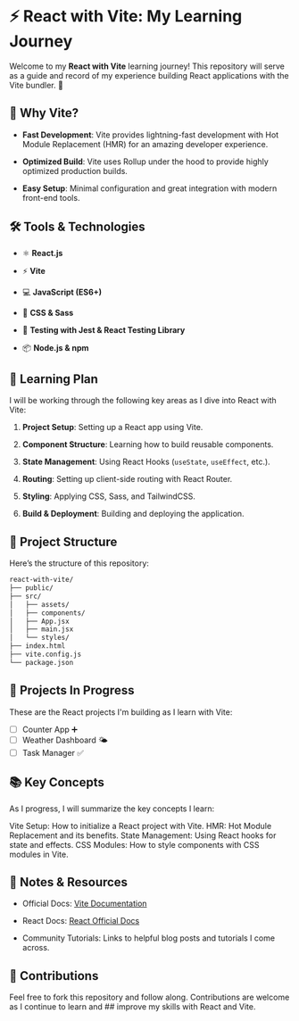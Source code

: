 # ⚡ React with Vite: My Learning Journey

Welcome to my **React with Vite** learning journey! This repository will serve as a guide and record of my experience building React applications with the Vite bundler. 🎯

## 🚀 Why Vite?

- **Fast Development**: Vite provides lightning-fast development with Hot Module Replacement (HMR) for an amazing developer experience.

- **Optimized Build**: Vite uses Rollup under the hood to provide highly optimized production builds.

- **Easy Setup**: Minimal configuration and great integration with modern front-end tools.

## 🛠️ Tools & Technologies

- ⚛️ **React.js**

- ⚡ **Vite**

- 💻 **JavaScript (ES6+)**

- 🎨 **CSS & Sass**

- 🧪 **Testing with Jest & React Testing Library**

- 📦 **Node.js & npm**

## 🎯 Learning Plan

I will be working through the following key areas as I dive into React with Vite:

1. **Project Setup**: Setting up a React app using Vite.

2. **Component Structure**: Learning how to build reusable components.

3. **State Management**: Using React Hooks (`useState`, `useEffect`, etc.).

4. **Routing**: Setting up client-side routing with React Router.

5. **Styling**: Applying CSS, Sass, and TailwindCSS.

6. **Build & Deployment**: Building and deploying the application.

## 📂 Project Structure

Here’s the structure of this repository:

```bash
react-with-vite/
├── public/
├── src/
│   ├── assets/
│   ├── components/
│   ├── App.jsx
│   ├── main.jsx
│   └── styles/
├── index.html
├── vite.config.js
└── package.json
```

## 🚧 Projects In Progress

These are the React projects I'm building as I learn with Vite:

- [ ] Counter App ➕
- [ ] Weather Dashboard 🌤️
- [ ] Task Manager ✅

## 📚 Key Concepts

As I progress, I will summarize the key concepts I learn:

Vite Setup: How to initialize a React project with Vite.
HMR: Hot Module Replacement and its benefits.
State Management: Using React hooks for state and effects.
CSS Modules: How to style components with CSS modules in Vite.

## 📝 Notes & Resources

- Official Docs: [Vite Documentation](https://vitejs.dev/guide/)

- React Docs: [React Official Docs](https://legacy.reactjs.org/docs/getting-started.html)

- Community Tutorials: Links to helpful blog posts and tutorials I come across.

## 🤝 Contributions

Feel free to fork this repository and follow along. Contributions are welcome as I continue to learn and ## improve my skills with React and Vite.
